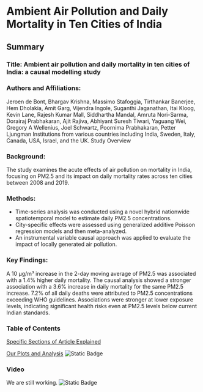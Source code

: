 # Ambient Air Pollution and Daily Mortality in Ten Cities of India

## Summary
### Title: Ambient air pollution and daily mortality in ten cities of India: a causal modelling study

### Authors and Affiliations:
Jeroen de Bont, Bhargav Krishna, Massimo Stafoggia, Tirthankar Banerjee, Hem Dholakia, Amit Garg, Vijendra Ingole, Suganthi Jaganathan, Itai Kloog, Kevin Lane, Rajesh Kumar Mall, Siddhartha Mandal, Amruta Nori-Sarma, Dorairaj Prabhakaran, Ajit Rajiva, Abhiyant Suresh Tiwari, Yaguang Wei, Gregory A Wellenius, Joel Schwartz, Poornima Prabhakaran, Petter Ljungman
Institutions from various countries including India, Sweden, Italy, Canada, USA, Israel, and the UK.
Study Overview

### Background:
The study examines the acute effects of air pollution on mortality in India, focusing on PM2.5 and its impact on daily mortality rates across ten cities between 2008 and 2019.

### Methods:
- Time-series analysis was conducted using a novel hybrid nationwide spatiotemporal model to estimate daily PM2.5 concentrations.
- City-specific effects were assessed using generalized additive Poisson regression models and then meta-analyzed.
- An instrumental variable causal approach was applied to evaluate the impact of locally generated air pollution.

### Key Findings:
A 10 µg/m³ increase in the 2-day moving average of PM2.5 was associated with a 1.4% higher daily mortality.
The causal analysis showed a stronger association with a 3.6% increase in daily mortality for the same PM2.5 increase.
7.2% of all daily deaths were attributed to PM2.5 concentrations exceeding WHO guidelines.
Associations were stronger at lower exposure levels, indicating significant health risks even at PM2.5 levels below current Indian standards.

### Table of Contents
[Specific Sections of Article Explained](https://fromsantanu/PM25-Specific-Sections)

[Our Plots and Analysis](#)  ![Static Badge](https://img.shields.io/badge/Under%20Construction-FF0000) 

### Video
We are still working. ![Static Badge](https://img.shields.io/badge/Under%20Construction-FF0000) 
